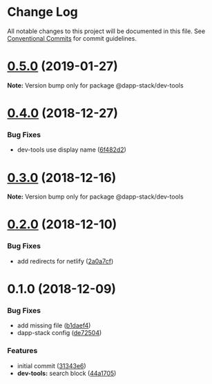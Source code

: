 # Change Log

All notable changes to this project will be documented in this file.
See [Conventional Commits](https://conventionalcommits.org) for commit guidelines.

# [0.5.0](https://github.com/Dapp-Stack/Dapp-Stack/compare/v0.4.2...v0.5.0) (2019-01-27)

**Note:** Version bump only for package @dapp-stack/dev-tools





# [0.4.0](https://github.com/Dapp-Stack/Dapp-Stack/compare/v0.3.0...v0.4.0) (2018-12-27)


### Bug Fixes

* dev-tools use display name ([6f482d2](https://github.com/Dapp-Stack/Dapp-Stack/commit/6f482d2))





# [0.3.0](https://github.com/Dapp-Stack/Dapp-Stack/compare/v0.2.2...v0.3.0) (2018-12-16)

**Note:** Version bump only for package @dapp-stack/dev-tools





# [0.2.0](https://github.com/Dapp-Stack/Dapp-Stack/compare/v0.1.6...v0.2.0) (2018-12-10)


### Bug Fixes

* add redirects for netlify ([2a0a7cf](https://github.com/Dapp-Stack/Dapp-Stack/commit/2a0a7cf))





# 0.1.0 (2018-12-09)


### Bug Fixes

* add missing file ([b1daef4](https://github.com/Dapp-Stack/Dapp-Stack/commit/b1daef4))
* dapp-stack config ([de72504](https://github.com/Dapp-Stack/Dapp-Stack/commit/de72504))


### Features

* initial commit ([31343e6](https://github.com/Dapp-Stack/Dapp-Stack/commit/31343e6))
* **dev-tools:** search block ([44a1705](https://github.com/Dapp-Stack/Dapp-Stack/commit/44a1705))
